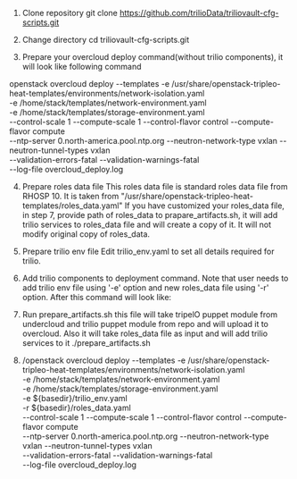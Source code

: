 1. Clone repository
git clone https://github.com/trilioData/triliovault-cfg-scripts.git

2. Change directory
cd triliovault-cfg-scripts.git

3. Prepare your overcloud deploy command(without trilio components), it will look like following command

openstack overcloud deploy --templates -e /usr/share/openstack-tripleo-heat-templates/environments/network-isolation.yaml \
-e /home/stack/templates/network-environment.yaml \
-e /home/stack/templates/storage-environment.yaml \
--control-scale 1 --compute-scale 1 --control-flavor control --compute-flavor compute \
--ntp-server 0.north-america.pool.ntp.org --neutron-network-type vxlan --neutron-tunnel-types vxlan \
--validation-errors-fatal --validation-warnings-fatal \
--log-file overcloud_deploy.log

4. Prepare roles data file
This roles data file is standard roles data file from RHOSP 10. It is taken from "/usr/share/openstack-tripleo-heat-templates/roles_data.yaml"
If you have customized your roles_data file, in step 7, provide path of roles_data to prapare_artifacts.sh, it will
add trilio services to roles_data file and will create a copy of it. It will not modify original copy of roles_data.
 
5. Prepare trilio env file
Edit trilio_env.yaml to set all details required for trilio.

6. Add trilio components to deployment command.
Note that user needs to add trilio env file using '-e' option and new roles_data file using '-r' option.
After this command will look like:


7. Run prepare_artifacts.sh this file will take tripelO puppet module from undercloud and trilio puppet module from repo and will upload it to overcloud. Also it will take roles_data file as input and will add trilio services to it
./prepare_artifacts.sh

8. /openstack overcloud deploy --templates -e /usr/share/openstack-tripleo-heat-templates/environments/network-isolation.yaml \
-e /home/stack/templates/network-environment.yaml \
-e /home/stack/templates/storage-environment.yaml \
-e ${basedir}/trilio_env.yaml \
-r ${basedir}/roles_data.yaml \
--control-scale 1 --compute-scale 1 --control-flavor control --compute-flavor compute \
--ntp-server 0.north-america.pool.ntp.org --neutron-network-type vxlan --neutron-tunnel-types vxlan \
--validation-errors-fatal --validation-warnings-fatal \
--log-file overcloud_deploy.log
